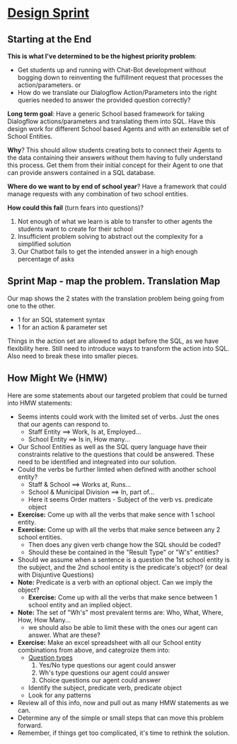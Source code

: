 # [Design Sprint](https://www.thesprintbook.com/)
## Starting at the End

**This is what I've determined to be the highest priority problem**:

  * Get students up and running with Chat-Bot development without bogging down to reinventing the fulfillment request that processes the action/parameters.
  or
  * How do we translate our Dialogflow Action/Parameters into the right queries needed to answer the provided question correctly?

**Long term goal**: Have a generic School based framework for taking Dialogflow actions/parameters and translating them into SQL. Have this design work for different School based Agents and with an extensible set of School Entities.

**Why**? This should allow students creating bots to connect their Agents to the data containing their answers without them having to fully understand this process. Get them from their initial concept for their Agent to one that can provide answers contained in a SQL database.

**Where do we want to by end of school year**? Have a framework that could manage requests with any combination of two school entities.

**How could this fail** (turn fears into questions)?
1. Not enough of what we learn is able to transfer to other agents the students want to create for their school
2. Insufficient problem solving to abstract out the complexity for a simplified solution
3. Our Chatbot fails to get the intended answer in a high enough percentage of asks 

## Sprint Map - map the problem.  **Translation Map**
Our map shows the 2 states with the translation problem being going from one to the other. 
* 1 for an SQL statement syntax
* 1 for an action & parameter set

Things in the action set are allowed to adapt before the SQL, as we have flexibility here.
Still need to introduce ways to transform the action into SQL.
Also need to break these into smaller pieces.

## How Might We (HMW) ##
Here are some statements about our targeted problem that could be turned into HMW statements:
* Seems intents could work with the limited set of verbs. Just the ones that our agents can respond to.
  * Staff Entity ==> Work, Is at, Employed...
  * School Entity ==> Is in, How many...
* Our School Entities as well as the SQL query language have their constraints relative to the questions that could be answered. These need to be identified and integreated into our solution. 
* Could the verbs be further limted when defined with another school entity?
  * Staff & School ==> Works at, Runs...
  * School & Municipal Division ==> In, part of...
  * Here it seems Order matters - Subject of the verb vs. predicate object
* **Exercise:** Come up with all the verbs that make sence with 1 school entity.
* **Exercise:** Come up with all the verbs that make sence between any 2 school entities.
  * Then does any given verb change how the SQL should be coded?
  * Should these be contained in the "Result Type" or "W's" entities?
* Should we assume when a sentence is a question the 1st school entity is the subject, and the 2nd school entity is the predicate's object? (or deal with Disjuntive Questions)
* **Note:** Predicate is a verb with an optional object. Can we imply the object? 
  * **Exercise:** Come up with all the verbs that make sence between 1 school entity and an implied object.
* **Note:** The set of "Wh's" most prevalent terms are: Who, What, Where, How, How Many... 
  * we should also be able to limit these with the ones our agent can answer. What are these? 
* **Exercise:** Make an excel spreadsheet with all our School entity combinations from above, and categroize them into: 
  * [Question types](https://preply.com/en/blog/2014/11/13/types-of-questions-in-english/)
    1. Yes/No type questions our agent could answer
    2. Wh's type questions our agent could answer
    3. Choice questions our agent could answer   
  * Identify the subject, predicate verb, predicate object
  * Look for any patterns  
* Review all of this info, now and pull out as many HMW statements as we can.
* Determine any of the simple or small steps that can move this problem forward. 
* Remember, if things get too complicated, it's time to rethink the solution.
  
    
